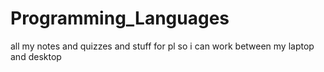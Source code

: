 # Programming_Languages
 all my notes and quizzes and stuff for pl so i can work between my laptop and desktop
